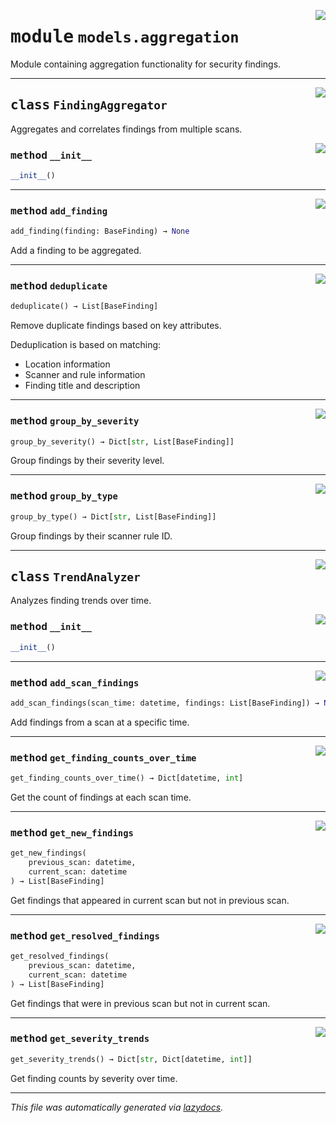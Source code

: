 <!-- markdownlint-disable -->

<a href="https://github.com/example/my-project/blob/main/src/automated_security_helper/models/aggregation.py#L0"><img align="right" style="float:right;" src="https://img.shields.io/badge/-source-cccccc?style=flat-square"></a>

# <kbd>module</kbd> `models.aggregation`
Module containing aggregation functionality for security findings. 



---

<a href="https://github.com/example/my-project/blob/main/src/automated_security_helper/models/aggregation.py#L9"><img align="right" style="float:right;" src="https://img.shields.io/badge/-source-cccccc?style=flat-square"></a>

## <kbd>class</kbd> `FindingAggregator`
Aggregates and correlates findings from multiple scans. 

<a href="https://github.com/example/my-project/blob/main/src/automated_security_helper/models/aggregation.py#L12"><img align="right" style="float:right;" src="https://img.shields.io/badge/-source-cccccc?style=flat-square"></a>

### <kbd>method</kbd> `__init__`

```python
__init__()
```








---

<a href="https://github.com/example/my-project/blob/main/src/automated_security_helper/models/aggregation.py#L16"><img align="right" style="float:right;" src="https://img.shields.io/badge/-source-cccccc?style=flat-square"></a>

### <kbd>method</kbd> `add_finding`

```python
add_finding(finding: BaseFinding) → None
```

Add a finding to be aggregated. 

---

<a href="https://github.com/example/my-project/blob/main/src/automated_security_helper/models/aggregation.py#L28"><img align="right" style="float:right;" src="https://img.shields.io/badge/-source-cccccc?style=flat-square"></a>

### <kbd>method</kbd> `deduplicate`

```python
deduplicate() → List[BaseFinding]
```

Remove duplicate findings based on key attributes. 

Deduplication is based on matching: 
- Location information 
- Scanner and rule information 
- Finding title and description 

---

<a href="https://github.com/example/my-project/blob/main/src/automated_security_helper/models/aggregation.py#L58"><img align="right" style="float:right;" src="https://img.shields.io/badge/-source-cccccc?style=flat-square"></a>

### <kbd>method</kbd> `group_by_severity`

```python
group_by_severity() → Dict[str, List[BaseFinding]]
```

Group findings by their severity level. 

---

<a href="https://github.com/example/my-project/blob/main/src/automated_security_helper/models/aggregation.py#L48"><img align="right" style="float:right;" src="https://img.shields.io/badge/-source-cccccc?style=flat-square"></a>

### <kbd>method</kbd> `group_by_type`

```python
group_by_type() → Dict[str, List[BaseFinding]]
```

Group findings by their scanner rule ID. 


---

<a href="https://github.com/example/my-project/blob/main/src/automated_security_helper/models/aggregation.py#L68"><img align="right" style="float:right;" src="https://img.shields.io/badge/-source-cccccc?style=flat-square"></a>

## <kbd>class</kbd> `TrendAnalyzer`
Analyzes finding trends over time. 

<a href="https://github.com/example/my-project/blob/main/src/automated_security_helper/models/aggregation.py#L71"><img align="right" style="float:right;" src="https://img.shields.io/badge/-source-cccccc?style=flat-square"></a>

### <kbd>method</kbd> `__init__`

```python
__init__()
```








---

<a href="https://github.com/example/my-project/blob/main/src/automated_security_helper/models/aggregation.py#L75"><img align="right" style="float:right;" src="https://img.shields.io/badge/-source-cccccc?style=flat-square"></a>

### <kbd>method</kbd> `add_scan_findings`

```python
add_scan_findings(scan_time: datetime, findings: List[BaseFinding]) → None
```

Add findings from a scan at a specific time. 

---

<a href="https://github.com/example/my-project/blob/main/src/automated_security_helper/models/aggregation.py#L93"><img align="right" style="float:right;" src="https://img.shields.io/badge/-source-cccccc?style=flat-square"></a>

### <kbd>method</kbd> `get_finding_counts_over_time`

```python
get_finding_counts_over_time() → Dict[datetime, int]
```

Get the count of findings at each scan time. 

---

<a href="https://github.com/example/my-project/blob/main/src/automated_security_helper/models/aggregation.py#L109"><img align="right" style="float:right;" src="https://img.shields.io/badge/-source-cccccc?style=flat-square"></a>

### <kbd>method</kbd> `get_new_findings`

```python
get_new_findings(
    previous_scan: datetime,
    current_scan: datetime
) → List[BaseFinding]
```

Get findings that appeared in current scan but not in previous scan. 

---

<a href="https://github.com/example/my-project/blob/main/src/automated_security_helper/models/aggregation.py#L142"><img align="right" style="float:right;" src="https://img.shields.io/badge/-source-cccccc?style=flat-square"></a>

### <kbd>method</kbd> `get_resolved_findings`

```python
get_resolved_findings(
    previous_scan: datetime,
    current_scan: datetime
) → List[BaseFinding]
```

Get findings that were in previous scan but not in current scan. 

---

<a href="https://github.com/example/my-project/blob/main/src/automated_security_helper/models/aggregation.py#L97"><img align="right" style="float:right;" src="https://img.shields.io/badge/-source-cccccc?style=flat-square"></a>

### <kbd>method</kbd> `get_severity_trends`

```python
get_severity_trends() → Dict[str, Dict[datetime, int]]
```

Get finding counts by severity over time. 




---

_This file was automatically generated via [lazydocs](https://github.com/ml-tooling/lazydocs)._
